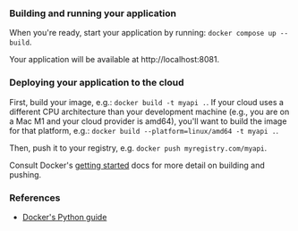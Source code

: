### Building and running your application

When you're ready, start your application by running:
`docker compose up --build`.

Your application will be available at http://localhost:8081.

### Deploying your application to the cloud

First, build your image, e.g.: `docker build -t myapi .`.
If your cloud uses a different CPU architecture than your development
machine (e.g., you are on a Mac M1 and your cloud provider is amd64),
you'll want to build the image for that platform, e.g.:
`docker build --platform=linux/amd64 -t myapi .`.

Then, push it to your registry, e.g. `docker push myregistry.com/myapi`.

Consult Docker's [getting started](https://docs.docker.com/go/get-started-sharing/)
docs for more detail on building and pushing.

### References
* [Docker's Python guide](https://docs.docker.com/language/python/)